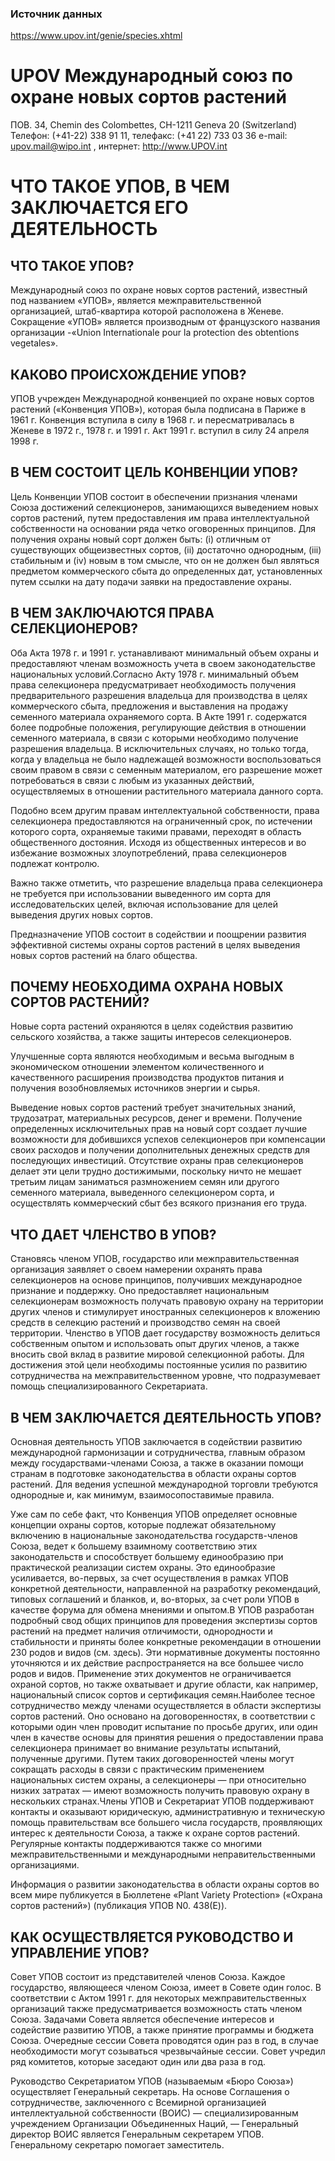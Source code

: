 ### Источник данных
https://www.upov.int/genie/species.xhtml

# UPOV Международный союз по охране новых сортов растений

ПОВ. 34, Chemin des Colombettes, CH-1211 Geneva 20 (Switzerland)
Телефон: (+41-22) 338 91 11, телефакс: (+41 22) 733 03 36
e-mail: upov.mail@wipo.int , интернет: http://www.UPOV.int

# ЧТО ТАКОЕ УПОВ, В ЧЕМ ЗАКЛЮЧАЕТСЯ ЕГО ДЕЯТЕЛЬНОСТЬ

## ЧТО ТАКОЕ УПОВ?

Международный союз по охране новых сортов растений, известный под названием «УПОВ», является межправительственной организацией, штаб-квартира которой расположена в Женеве. Сокращение «УПОВ» является производным от французского названия организации -«Union Internationale pour la protection des obtentions vegetales».

## КАКОВО ПРОИСХОЖДЕНИЕ УПОВ?

УПОВ учрежден Международной конвенцией по охране новых сортов растений («Конвенция УПОВ»), которая была подписана в Париже в 1961 г. Конвенция вступила в силу в 1968 г. и пересматривалась в Женеве в 1972 г., 1978 г. и 1991 г. Акт 1991 г. вступил в силу 24 апреля 1998 г.

## В ЧЕМ СОСТОИТ ЦЕЛЬ КОНВЕНЦИИ УПОВ?

Цель Конвенции УПОВ состоит в обеспечении признания членами Союза достижений селекционеров, занимающихся выведением новых сортов растений, путем предоставления им права интеллектуальной собственности на основании ряда четко оговоренных принципов. Для получения охраны новый сорт должен быть: (i) отличным от существующих общеизвестных сортов, (ii) достаточно однородным, (iii) стабильным и (iv) новым в том смысле, что он не должен был являться предметом коммерческого сбыта до определенных дат, установленных путем ссылки на дату подачи заявки на предоставление охраны.

## В ЧЕМ ЗАКЛЮЧАЮТСЯ ПРАВА СЕЛЕКЦИОНЕРОВ?

Оба Акта 1978 г. и 1991 г. устанавливают минимальный объем охраны и предоставляют членам возможность учета в своем законодательстве национальных условий.Согласно Акту 1978 г. минимальный объем права селекционера предусматривает необходимость получения предварительного разрешения владельца для производства в целях коммерческого сбыта, предложения и выставления на продажу семенного материала охраняемого сорта. В Акте 1991 г. содержатся более подробные положения, регулирующие действия в отношении семенного материала, в связи с которыми необходимо получение разрешения владельца. В исключительных случаях, но только тогда, когда у владельца не было надлежащей возможности воспользоваться своим правом в связи с семенным материалом, его разрешение может потребоваться в связи с любым из указанных действий, осуществляемых в отношении растительного материала данного сорта.

Подобно всем другим правам интеллектуальной собственности, права селекционера предоставляются на ограниченный срок, по истечении которого сорта, охраняемые такими правами, переходят в область общественного достояния. Исходя из общественных интересов и во избежание возможных злоупотреблений, права селекционеров подлежат контролю.

Важно также отметить, что разрешение владельца права селекционера не требуется при использовании выведенного им сорта для исследовательских целей, включая использование для целей выведения других новых сортов.

Предназначение УПОВ состоит в содействии и поощрении развития эффективной системы охраны сортов растений в целях выведения новых сортов растений на благо общества.

## ПОЧЕМУ НЕОБХОДИМА ОХРАНА НОВЫХ СОРТОВ РАСТЕНИЙ?

Новые сорта растений охраняются в целях содействия развитию сельского хозяйства, а также защиты интересов селекционеров.

Улучшенные сорта являются необходимым и весьма выгодным в экономическом отношении элементом количественного и качественного расширения производства продуктов питания и получения возобновляемых источников энергии и сырья.

Выведение новых сортов растений требует значительных знаний, трудозатрат, материальных ресурсов, денег и времени. Получение определенных исключительных прав на новый сорт создает лучшие возможности для добившихся успехов селекционеров при компенсации своих расходов и получении дополнительных денежных средств для последующих инвестиций. Отсутствие охраны прав селекционеров делает эти цели трудно достижимыми, поскольку ничто не мешает третьим лицам заниматься размножением семян или другого семенного материала, выведенного селекционером сорта, и осуществлять коммерческий сбыт без всякого признания его труда.

## ЧТО ДАЕТ ЧЛЕНСТВО В УПОВ?

Становясь членом УПОВ, государство или межправительственная организация заявляет о своем намерении охранять права селекционеров на основе принципов, получивших международное признание и поддержку. Оно предоставляет национальным селекционерам возможность получать правовую охрану на территории других членов и стимулирует иностранных селекционеров к вложению средств в селекцию растений и производство семян на своей территории. Членство в УПОВ дает государству возможность делиться собственным опытом и использовать опыт других членов, а также вносить свой вклад в развитие мировой селекционной работы. Для достижения этой цели необходимы постоянные усилия по развитию сотрудничества на межправительственном уровне, что подразумевает помощь специализированного Секретариата.

## В ЧЕМ ЗАКЛЮЧАЕТСЯ ДЕЯТЕЛЬНОСТЬ УПОВ?

Основная деятельность УПОВ заключается в содействии развитию международной гармонизации и сотрудничества, главным образом между государствами-членами Союза, а также в оказании помощи странам в подготовке законодательства в области охраны сортов растений. Для ведения успешной международной торговли требуются однородные и, как минимум, взаимосопоставимые правила.

Уже сам по себе факт, что Конвенция УПОВ определяет основные концепции охраны сортов, которые подлежат обязательному включению в национальные законодательства государств-членов Союза, ведет к большему взаимному соответствию этих законодательств и способствует большему единообразию при практической реализации систем охраны. Это единообразие усиливается, во-первых, за счет осуществления в рамках УПОВ конкретной деятельности, направленной на разработку рекомендаций, типовых соглашений и бланков, и, во-вторых, за счет роли УПОВ в качестве форума для обмена мнениями и опытом.В УПОВ разработан подробный свод общих принципов для проведения экспертизы сортов растений на предмет наличия отличимости, однородности и стабильности и приняты более конкретные рекомендации в отношении 230 родов и видов (см. здесь). Эти нормативные документы постоянно уточняются и их действие распространяется на все большее число родов и видов. Применение этих документов не ограничивается охраной сортов, но также охватывает и другие области, как например, национальный список сортов и сертификация семян.Наиболее тесное сотрудничество между членами осуществляется в области экспертизы сортов растений. Оно основано на договоренностях, в соответствии с которыми один член проводит испытание по просьбе других, или один член в качестве основы для принятия решения о предоставлении права селекционера принимает во внимание результаты испытаний, полученные другими. Путем таких договоренностей члены могут сокращать расходы в связи с практическим применением национальных систем охраны, а селекционеры — при относительно низких затратах — имеют возможность получить правовую охрану в нескольких странах.Члены УПОВ и Секретариат УПОВ поддерживают контакты и оказывают юридическую, административную и техническую помощь правительствам все большего числа государств, проявляющих интерес к деятельности Союза, а также к охране сортов растений. Регулярные контакты поддерживаются также со многими межправительственными и международными неправительственными организациями.

Информация о развитии законодательства в области охраны сортов во всем мире публикуется в Бюллетене «Plant Variety Protection» («Охрана сортов растений») (публикация УПОВ N0. 438(Е)).

## КАК ОСУЩЕСТВЛЯЕТСЯ РУКОВОДСТВО И УПРАВЛЕНИЕ УПОВ?

Совет УПОВ состоит из представителей членов Союза. Каждое государство, являющееся членом Союза, имеет в Совете один голос. В соответствии с Актом 1991 г. для некоторых межправительственных организаций также предусматривается возможность стать членом Союза. Задачами Совета является обеспечение интересов и содействие развитию УПОВ, а также принятие программы и бюджета Союза. Очередные сессии Совета проводятся один раз в год, в случае необходимости могут созываться чрезвычайные сессии. Совет учредил ряд комитетов, которые заседают один или два раза в год.

Руководство Секретариатом УПОВ (называемым «Бюро Союза») осуществляет Генеральный секретарь. На основе Соглашения о сотрудничестве, заключенного с Всемирной организацией интеллектуальной собственности (ВОИС) — специализированным учреждением Организации Объединенных Наций, — Генеральный директор ВОИС является Генеральным секретарем УПОВ. Генеральному секретарю помогает заместитель.
